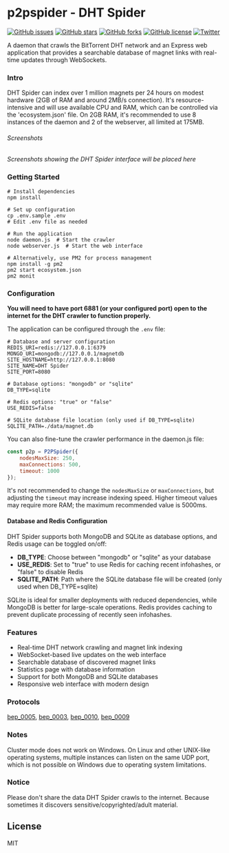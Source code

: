 # p2pspider - DHT Spider

[![GitHub issues](https://img.shields.io/github/issues/thejordanprice/p2pspider.svg)](https://github.com/thejordanprice/p2pspider/issues)
[![GitHub stars](https://img.shields.io/github/stars/thejordanprice/p2pspider.svg)](https://github.com/thejordanprice/p2pspider/stargazers)
[![GitHub forks](https://img.shields.io/github/forks/thejordanprice/p2pspider.svg)](https://github.com/thejordanprice/p2pspider/network)
[![GitHub license](https://img.shields.io/github/license/thejordanprice/p2pspider.svg)](https://github.com/thejordanprice/p2pspider/blob/master/LICENSE)
[![Twitter](https://img.shields.io/twitter/url/https/github.com/thejordanprice/p2pspider.svg?style=social)](https://twitter.com/intent/tweet?text=Wow:&url=https%3A%2F%2Fgithub.com%2Fthejordanprice%2Fp2pspider)

A daemon that crawls the BitTorrent DHT network and an Express web application that provides a searchable database of magnet links with real-time updates through WebSockets.

### Intro

DHT Spider can index over 1 million magnets per 24 hours on modest hardware (2GB of RAM and around 2MB/s connection). It's resource-intensive and will use available CPU and RAM, which can be controlled via the 'ecosystem.json' file. On 2GB RAM, it's recommended to use 8 instances of the daemon and 2 of the webserver, all limited at 175MB.

###### Screenshots

*Screenshots showing the DHT Spider interface will be placed here*

### Getting Started

```
# Install dependencies
npm install

# Set up configuration
cp .env.sample .env
# Edit .env file as needed

# Run the application
node daemon.js  # Start the crawler
node webserver.js  # Start the web interface

# Alternatively, use PM2 for process management
npm install -g pm2
pm2 start ecosystem.json
pm2 monit
```

### Configuration

**You will need to have port 6881 (or your configured port) open to the internet for the DHT crawler to function properly.**

The application can be configured through the `.env` file:

```
# Database and server configuration
REDIS_URI=redis://127.0.0.1:6379
MONGO_URI=mongodb://127.0.0.1/magnetdb
SITE_HOSTNAME=http://127.0.0.1:8080
SITE_NAME=DHT Spider
SITE_PORT=8080

# Database options: "mongodb" or "sqlite"
DB_TYPE=sqlite

# Redis options: "true" or "false"
USE_REDIS=false

# SQLite database file location (only used if DB_TYPE=sqlite)
SQLITE_PATH=./data/magnet.db
```

You can also fine-tune the crawler performance in the daemon.js file:

```javascript
const p2p = P2PSpider({
    nodesMaxSize: 250,
    maxConnections: 500,
    timeout: 1000
});
```

It's not recommended to change the `nodesMaxSize` or `maxConnections`, but adjusting the `timeout` may increase indexing speed. Higher timeout values may require more RAM; the maximum recommended value is 5000ms.

#### Database and Redis Configuration

DHT Spider supports both MongoDB and SQLite as database options, and Redis usage can be toggled on/off:

- **DB_TYPE**: Choose between "mongodb" or "sqlite" as your database
- **USE_REDIS**: Set to "true" to use Redis for caching recent infohashes, or "false" to disable Redis
- **SQLITE_PATH**: Path where the SQLite database file will be created (only used when DB_TYPE=sqlite)

SQLite is ideal for smaller deployments with reduced dependencies, while MongoDB is better for large-scale operations. Redis provides caching to prevent duplicate processing of recently seen infohashes.

### Features

- Real-time DHT network crawling and magnet link indexing
- WebSocket-based live updates on the web interface
- Searchable database of discovered magnet links
- Statistics page with database information
- Support for both MongoDB and SQLite databases
- Responsive web interface with modern design

### Protocols

[bep_0005](http://www.bittorrent.org/beps/bep_0005.html), [bep_0003](http://www.bittorrent.org/beps/bep_0003.html), [bep_0010](http://www.bittorrent.org/beps/bep_0010.html), [bep_0009](http://www.bittorrent.org/beps/bep_0009.html)

### Notes

Cluster mode does not work on Windows. On Linux and other UNIX-like operating systems, multiple instances can listen on the same UDP port, which is not possible on Windows due to operating system limitations.

### Notice

Please don't share the data DHT Spider crawls to the internet. Because sometimes it discovers sensitive/copyrighted/adult material.

## License

MIT
